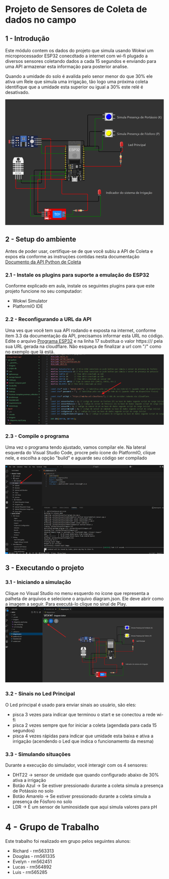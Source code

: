 # Projeto de Sensores de Coleta de dados no campo

## 1 - Introdução

Este módulo contem os dados do projeto que simula usando Wokwi um microprocessador ESP32 conecdtado a internet com wi-fi plugado a diversos sensores coletando dados a cada 15 segundos e enviando para uma API armazenar esta informação para posterior analise.

Quando a umidade do solo é avalida pelo senor menor do que 30% ele ativa um Rele que simula uma irrigação, tão logo uma próxima coleta identifique que a umidade esta superior ou igual a 30% este relé é desativado.

![Diagrama do projeto](imagens/diagrama_esp32.png)

## 2 - Setup do ambiente

Antes de poder usar, certifique-se de que você subiu a API de Coleta e expos ela conforme as instruçòes contidas nesta documentação [Documento da API Python de Coleta](../api-python/README.MD)

### 2.1 - Instale os plugins para suporte a emulação do ESP32

Conforme explicado em aula, instale os seguintes plugins para que este projeto funcione no seu computador:
* Wokwi Simulator
* PlatformIO IDE

### 2.2 - Reconfigurando a URL da API

Uma ves que você tem sua API rodando e exposta na internet, conforme item 3.3 da documentação da API, precisamos informar esta URL no código.
Edite o arquivo [Programa ESP32](src/prog1.ino) e na linha 17 substitua o valor https://<minha-url-cloudfare>/ pela sua URL gerada na cloudflare. Não esqueça de finalizar a url com "/" como no exemplo que lá está. ![Imagem do codigo fonte](imagens/url_nova.png)

### 2.3 - Compile o programa

Uma vez o programa tendo ajustado, vamos compilar ele. Na lateral esquerda do Visual Studio Code, procre pelo ícone do PlatformIO, clique nele, e escolha a opção "build" e aguarde seu código ser compilado

![Build do projeto ESP32](imagens/esp_build.png)

## 3 - Executando o projeto

### 3.1 - Iniciando a simulação

Clique no Visual Studio no menu esquerdo no ícone que representa a palheta de arquivos e selecione o arquivo diagram.json.
Ele deve abrir como a imagem a seguir. Para executá-lo clique no sinal de Play.
![Simulacao do projeto](imagens/esp32_simulacao.png)

### 3.2 - Sinais no Led Principal

O Led principal é usado para enviar sinais ao usuário, são eles:
* pisca 3 vezes para indicar que terminou o start e se conectou a rede wi-fi
* pisca 2 vezes sempre que for iniciar a coleta (agendada para cada 15 segundos)
* pisca 4 vezes rápidas para indicar que umidade esta baixa e ativa a irrigação (acendendo o Led que indica o funcionamento da mesma)

### 3.3 - Simulando situações

Durante a execução do simulador, você interagir com os 4 sensores:
* DHT22 -> sensor de umidade que quando configurado abaixo de 30% ativa a irrigação
* Botão Azul -> Se estiver pressionado durante a coleta simula a presença de Potássio no solo
* Botão Amarelo -> Se estiver pressionado durante a coleta simula a presença de Fósforo no solo
* LDR -> É um sensor de luminosidade que aqui simula valores para pH

# 4 - Grupo de Trabalho

Este trabalho foi realizado em grupo pelos seguintes alunos:

* Richard - rm563313
* Douglas - rm561335
* Evelyn - rm562451
* Lucas - rm564892
* Luis - rm565285
